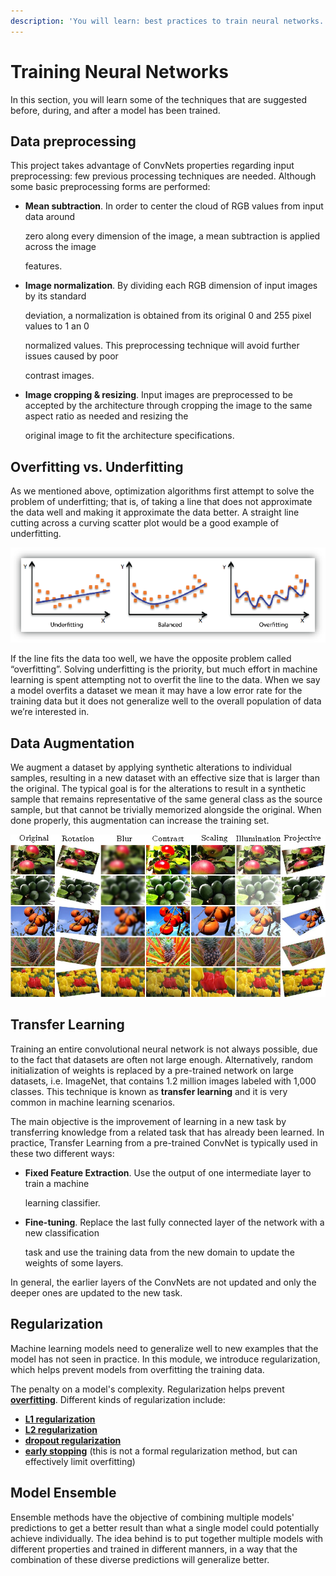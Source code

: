```yaml
---
description: 'You will learn: best practices to train neural networks.'
---
```


# Training Neural Networks

In this section, you will learn some of the techniques that are suggested before, during, and after a model has been trained.

## Data preprocessing

This project takes advantage of ConvNets properties regarding input preprocessing: few previous processing techniques are needed. Although some basic preprocessing forms are performed:

* **Mean subtraction**. In order to center the cloud of RGB values from input data around

  zero along every dimension of the image, a mean subtraction is applied across the image

  features.

* **Image normalization**. By dividing each RGB dimension of input images by its standard

  deviation, a normalization is obtained from its original 0 and 255 pixel values to 1 an 0

  normalized values. This preprocessing technique will avoid further issues caused by poor

  contrast images.

* **Image cropping & resizing**. Input images are preprocessed to be accepted by the architecture through cropping the image to the same aspect ratio as needed and resizing the

  original image to fit the architecture specifications.

## Overfitting vs. Underfitting

As we mentioned above, optimization algorithms first attempt to solve the problem of underfitting; that is, of taking a line that does not approximate the data well and making it approximate the data better. A straight line cutting across a curving scatter plot would be a good example of underfitting.

![](../.gitbook/assets/mlconcepts_image5.png)

If the line fits the data too well, we have the opposite problem called “overfitting”. Solving underfitting is the priority, but much effort in machine learning is spent attempting not to overfit the line to the data. When we say a model overfits a dataset we mean it may have a low error rate for the training data but it does not generalize well to the overall population of data we’re interested in.

## Data Augmentation

We augment a dataset by applying synthetic alterations to individual samples, resulting in a new dataset with an effective size that is larger than the original. The typical goal is for the alterations to result in a synthetic sample that remains representative of the same general class as the source sample, but that cannot be trivially memorized alongside the original. When done properly, this augmentation can increase the training set.

![Effects of data augmentation on some example images of the AgrilPlant dataset. ](../.gitbook/assets/5-figure2-1.png)

## Transfer Learning

Training an entire convolutional neural network is not always possible, due to the fact that datasets are often not large enough. Alternatively, random initialization of weights is replaced by a pre-trained network on large datasets, i.e. ImageNet, that contains 1.2 million images labeled with 1,000 classes. This technique is known as **transfer learning** and it is very common in machine learning scenarios.

The main objective is the improvement of learning in a new task by transferring knowledge from a related task that has already been learned. In practice, Transfer Learning from a pre-trained ConvNet is typically used in these two different ways:

* **Fixed Feature Extraction**. Use the output of one intermediate layer to train a machine

  learning classifier.

* **Fine-tuning**. Replace the last fully connected layer of the network with a new classification

  task and use the training data from the new domain to update the weights of some layers.

In general, the earlier layers of the ConvNets are not updated and only the deeper ones are updated to the new task.

## Regularization

Machine learning models need to generalize well to new examples that the model has not seen in practice. In this module, we introduce regularization, which helps prevent models from overfitting the training data.

The penalty on a model's complexity. Regularization helps prevent [**overfitting**](https://developers.google.com/machine-learning/glossary#overfitting). Different kinds of regularization include:

* [**L1 regularization**](https://developers.google.com/machine-learning/glossary#L1_regularization)
* [**L2 regularization**](https://developers.google.com/machine-learning/glossary#L2_regularization)
* [**dropout regularization**](https://developers.google.com/machine-learning/glossary#dropout_regularization)
* [**early stopping**](https://developers.google.com/machine-learning/glossary#early_stopping) \(this is not a formal regularization method, but can effectively limit overfitting\)

## Model Ensemble

Ensemble methods have the objective of combining multiple models' predictions to get a better result than what a single model could potentially achieve individually. The idea behind is to put together multiple models with different properties and trained in different manners, in a way that the combination of these diverse predictions will generalize better.

